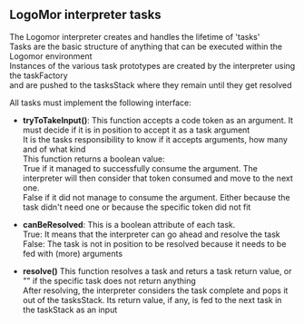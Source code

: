 ## LogoMor interpreter tasks

The Logomor interpreter creates and handles the lifetime of 'tasks'  
Tasks are the basic structure of anything that can be executed within the Logomor environment  
Instances of the various task prototypes are created by the interpreter using the taskFactory  
and are pushed to the tasksStack where they remain until they get resolved  

All tasks must implement the following interface:

- **tryToTakeInput()**:
    This function accepts a code token as an argument. It must decide if it is in position to accept it as a task argument  
    It is the tasks responsibility to know if it accepts arguments, how many and of what kind  
    This function returns a boolean value:  
    True if it managed to successfully consume the argument. The interpreter will then consider that token consumed and move to the next one.  
    False if it did not manage to consume the argument. Either because the task didn't need one or because the specific token did not fit  

- **canBeResolved**:
    This is a boolean attribute of each task.  
    True: It means that the interpreter can go ahead and resolve the task  
    False: The task is not in position to be resolved because it needs to be fed with (more) arguments  

- **resolve()**
    This function resolves a task and returs a task return value, or "" if the specific task does not return anything  
    After resolving, the interpreter considers the task complete and pops it out of the tasksStack.
    Its return value, if any, is fed to the next task in the taskStack as an input  
